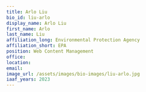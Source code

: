 ```yaml
---
title: Arlo Liu
bio_id: liu-arlo
display_name: Arlo Liu
first_name: Arlo
last_name: Liu
affiliation_long: Environmental Protection Agency
affiliation_short: EPA
position: Web Content Management
office: 
location: 
email: 
image_url: /assets/images/bio-images/liu-arlo.jpg
iaaf_years: 2023
---
```

